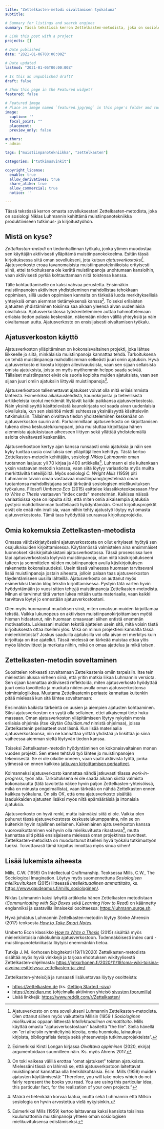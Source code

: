 ```yaml
---
title: "Zettelkasten-metodi oivaltamisen työkaluna"
subtitle:

# Summary for listings and search engines
summary: Tässä tekstissä kerron Zettelkasten-metodista, joka on sosiologi Niklas Luhmannin kehittämä muistiinpanotekniikka produktiiviseen tutkimus- ja kirjoitustyöhön.

# Link this post with a project
projects: []

# Date published
date: "2021-01-06T00:00:00Z"

# Date updated
lastmod: "2021-01-06T00:00:00Z"

# Is this an unpublished draft?
draft: false

# Show this page in the Featured widget?
featured: false

# Featured image
# Place an image named `featured.jpg/png` in this page's folder and customize its options here.
image:
  caption: ''
  focal_point: ""
  placement:
  preview_only: false

authors:
- admin

tags: ["muistiinpanotekniikka", "zettelkasten"]

categories: ["tutkimusvinkit"]

copyright_license:
  enable: true
  allow_derivatives: true
  share_alike: true
  allow_commercial: true
  notice: ''

---
```


Tässä tekstissä kerron omasta sovelluksestani Zettelkasten-metodista, joka on sosiologi Niklas Luhmannin kehittämä muistiinpanotekniikka produktiiviseen tutkimus- ja kirjoitustyöhön.

## Mistä on kyse?

*Zettelkasten-metodi* on tiedonhallinnan työkalu, jonka ytimen muodostaa sen käyttäjän aktiivisesti ylläpitämä muistiinpanokokoelma. Esitän tässä kirjoituksessa siitä oman sovellukseni, jota kutsun *ajatusverkostoksi*[^1]. Ajatusverkosto eroaa tavanomaisista muistiinpanotekniikoista erityisesti siinä, ettei tarkoituksena ole kerätä muistiinpanoja unohtumaan kansioihin, vaan aktiivisesti pyrkiä kohtauttamaan niitä toistensa kanssa.

Tälle kohtauttamiselle on kaksi vahvaa perustetta. Ensinnäkin muistiinpanojen aktiivinen yhdisteleminen mahdollistaa tehokkaan oppimisen, sillä uuden oppimisen kannalta on tärkeää luoda merkityksellisiä yhteyksiä oman aiemman tietämyksensä kanssa[^2]. Toiseksi erilaisten ajatusten yhdistäminen toisiinsa saa aikaan yleensä aivan uudenlaisia oivalluksia. Ajatusverkostossa työskenteleminen auttaa hahmottelemaan erilaisia tiedon palasia keskenään, näkemään niiden välillä yhteyksiä ja näin oivaltamaan uutta. Ajatusverkosto on ensisijaisesti oivaltamisen työkalu.

## Ajatusverkoston käyttö

Ajatusverkoston ylläpitäminen on kokonaisvaltainen projekti, joka lähtee liikkeelle jo siitä, minkälaisia muistiinpanoja kannattaa tehdä. Tarkoituksena on tehdä muistiinpanoja mahdollisimman selkeästi juuri omin ajatuksin. Hyvä ajatusverkosto ei koostu kirjojen alleviivauksista, vaan sen sijaan sellaisista omista ajatuksista, joista on myös myöhemmin helppo saada selvää. Tällaiset muistiinpanot eivät ole suoria kopioita muiden ajatuksista, vaan sen sijaan juuri omiin ajatuksiin liittyviä muistiinpanoja[^3].

Ajatusverkostoon tallennettavat ajatukset voivat olla mitä erilaisimmista lähteistä. Esimerkiksi aikakauslehdistä, kaunokirjoista ja tieteellisistä artikkeleista kootut merkinnät löytävät kaikki paikkansa ajatusverkostosta. Näin yksinäisyyttä käsittelevästä kaunokirjasta voi saada aivan uudenlaisia oivalluksia, kun sen sisältöä miettii suhteessa yksinäisyyttä käsitteleviin tutkimuksiin. Tällainen oivaltava tiedon yhdisteleminen keskenään on ajatusverkoston suurin anti. Parhaimmillaan ajatusverkosto on kirjoittamisen tukena oleva keskustelukumppani, joka muistuttaa kirjoittajaa hänen aiemmista ajatuksistaan aiheeseen liittyen sekä yllättää yhdistelemällä asioita oivaltavasti keskenään.

Ajatusverkostoon kertyy ajan kanssa runsaasti omia ajatuksia ja näin sen kyky tuottaa uusia oivalluksia sen ylläpitäjälleen kehittyy. Tästä kertoo Zettelkasten-metodin kehittäjän, sosiologi *Niklas Luhmannin* oman tuotannon laajuus: yli 70 kirjaa ja 400 artikkelia[^4]. Luhmann ei ole kuitenkaan yksin vastaavan metodin kanssa, vaan siitä löytyy variaatioita myös muilta merkittäviltä tieteilijöiltä. Myös sosiologi *C. Wright Mills* (1959) piti Luhmannin tavoin omaa vastaavaa muistiinpanojärjestelmää oman tuotantonsa mahdollistajana sekä tärkeänä sosiologisen mielikuvituksen työkaluna. Filosofi *Umberco Eco* (2015) esittelee klassikkoteoksessaan *How to Write a Thesis* vastaavan "index cards" menetelmän. Kaikissa näissä variaatioissa kyse on lopulta siitä, että miten omia aikaisempia ajatuksia pystyisi mahdollisimman tuotteliaasti hyödyntämään. Omat kirjoitusprojektit eivät ole enää niin irrallisia, vaan niihin tehty ajatustyö löytyy nyt omasta ajatusverkostosta. Tämä taas hyödyttää seuraavaa kirjoitusprojektia.

## Omia kokemuksia Zettelkasten-metodista

Omassa väitöskirjatyössäni ajatusverkostosta on ollut erityisesti hyötyä sen osajulkaisuiden kirjoittamisessa. Käytännössä valmistelen aina ensimmäiset luonnokset käsikirjoituksistani ajatusverkostossa. Tässä prosessissa luen läpi ajatusverkostosta löytyviä muistiinpanoja, otan niitä käsikirjoitukseeni talteen ja sommittelen näiden muistiinpanojen avulla käsikirjoituksen rakennetta kokonaisuudeksi. Usein tässä vaiheessa huomaan tarvitsevani lisää muistiinpanoja jostain aiheesta, jolloin palaan taas ajatusverkoston täydentämiseen uusilla lähteillä. Ajatusverkosto on auttanut myös esimerkiksi tämän blogitekstin kirjoittamisessa. Pystyin tätä varten hyvin hyödyntämään jo vuosi sitten tehtyjä muistiinpanoja Zettelkasten-metodista. Minun ei tarvinnut tätä varten lukea mitään uutta materiaalia, vaan kaikki tarvittava löytyi jo ennestään ajatusverkostostani.

Olen myös huomannut muutoksen siinä, miten omaksun muiden kirjoittamaa tekstiä. Vaikka lukunopeus on aktiivisen muistiinpanokirjoittamisen myötä hieman hidastanut, niin huomaan omaavaani siihen entistä enemmän motivaatiota. Lukiessani muiden tekstiä ajattelen usein sitä, mitä voisin tästä kirjoituksesta ottaa itselleni ylös. Mikä on minun projektieni kannalta tässä mielenkiintoista? Joskus saaduilla ajatuksilla voi olla aivan eri merkitys kuin kirjoittaja on itse ajatellut. Tässä mielessä on tärkeää muistaa ottaa ylös myös lähdeviitteet ja merkata niihin, mikä on omaa ajattelua ja mikä toisen.

## Zettelkasten-metodin soveltaminen

Suosittelen rohkeasti soveltamaan Zettelkastenia omiin tarpeisiin. Itse tein mielestäni alussa virheen siinä, että yritin matkia liikaa Luhmannin versiota. Sen sijaan kannattaa aktiivisesti reflektoida, miten ajatusverkosto hyödyttää juuri omia tavoitteita ja muokata niiden avulla oman ajatusverkostonsa toimintalogiikkaa. Muutama Zettelkastenin periaate kannattaa kuitenkin pitää mielessä kun sitä lähtee soveltamaan:

Ensinnäkin kaikista tärkeintä on uusien ja aiempien ajatusten kohtaaminen. Siksi ajatusverkoston on syytä olla sellainen, ettei aikaisempi tieto huku massaan. Oman ajatusverkoston ylläpitämiseen löytyy nykyisin monia erilaisia ohjelmia (itse käytän *Obsidian.md* nimistä ohjelmaa), joissa Zettelkastenin periaatteet ovat läsnä. Kun lisää materiaalia ajatusverkostoonsa, niin ne kannattaa yrittää yhdistää ja linkittää jo siinä vaiheessa aiemman sieltä löytyvän tiedon kanssa.

Toiseksi Zettelkasten-metodin hyödyntäminen on kokonaisvaltainen monen vuoden projekti. Sen eteen tehtävä työ lähtee jo muistiinpanojen tekemisestä. Se ei ole oikotie onneen, vaan vaatii aktiivista työtä, jonka ytimessä on ennen kaikkea [jatkuvan kirjoittamisen periaatteet](/fi/post/viisivinkkia).

Kolmanneksi ajatusverkosto kannattaa nähdä jatkuvasti tilassa *work-in-progress*, työn alla. Tarkoituksena ei ole saada aikaan siistiä valmista kokonaisuutta (tätä tavoitetta näkee hyvin paljon Zettelkasten-yhteisöissä, mikä on minusta ongelmallista), vaan tärkeää on nähdä Zettelkasten ennen kaikkea työkaluna. On siis OK, että oma ajatusverkosto sisältää laadukkaiden ajatusten lisäksi myös niitä epämääräisiä ja irtonaisia ajatuksia.

Ajatusverkosto on hyvä renki, mutta isännäksi siitä ei ole. Vaikka olen puhunut tässä ajatusverkostosta keskustelukumppanina, niin se on kuitenkin hyvin rajallinen sellainen. Kaikenlainen ajatusverkoston kanssa vuorovaikuttaminen voi hyvin olla mielikuvitusta rikastavaa[^5], mutta kannattaa silti pitää ensisijaisena mielessä oman projektinsa tavoitteet. Zettelkasten-metodista on muodostunut itselleni hyvä työkalu tutkimustyön tueksi. Toivottavasti tämä kirjoitus innoittaa myös sinua siihen!

## Lisää lukemista aiheesta

Mills, C.W. (1959) On Intellectual Craftmanship. Teoksessa Mills, C.W., The Sociological Imagination. Löytyy myös suomennettuna *Sosiologisen mielikuvituksen* (2015) liitteessä *Intellektuaalinen ammattitaito*, ks. https://www.gaudeamus.fi/mills_sosiologinen/.

Niklas Luhmannin kaksi lyhyttä artikkelia hänen Zettelkasten metodistaan (*Communicating with Slip Boxes* sekä *Learning How to Read*) on käännetty englanniksi ja saatavilla ilmaiseksi osoitteessa: https://luhmann.surge.sh.

Hyvä johdatus Luhmannin Zettelkasten-metodiin löytyy Sönke Ahrensin (2017) teoksesta [*How to Take Smart Notes*](https://takesmartnotes.com).

Umberto Econ klassikko [*How to Write a Thesis*](https://mitpress.mit.edu/books/how-write-thesis) (2015) sisältää myös mielenkiintoisia näkökulmia ajatusverkostoon. Todennäköisesti index card -muistiinpanotekniikasta löytyisi enemmänkin tietoa.

Tutkija J. M. Korhosen blogiteksti (19/11/2020) Zettelkasten-metodista sisältää myös hyviä vinkkejä ja tarjoaa ehdotuksen wikityylisestä Zettelkasten-ohjelmasta: https://jmkorhonen.fi/2020/11/19/oma-wiki-toisina-aivoina-esittelyssa-zettelkasten-ja-zim/.

Zettelkasten-yhteisöjä ja runsaasti lisäluettavaa löytyy osoitteista:

- https://zettelkasten.de (ks. [Getting Started -sivu](https://zettelkasten.de/posts/overview/))
- https://obsidian.md (ohjelmalla aktiivinen yhteisö [sivuston foorumilla](https://forum.obsidian.md))
- Lisää linkkejä: https://www.reddit.com/r/Zettelkasten/

[^1]: Ajatusverkosto on oma sovellukseni Luhmannin Zettelkasten-metodista. Olen ottanut siihen myös vaikutteita Millsin (1959 ) *Sosiologinen mielikuvitus* oppaan liitteestä *Intellektuaalinen ammattitaito*. Mills käyttää omasta "ajatusverkostostaan" käsitettä "the file". Siellä hänellä on "eri aiheisiin ryhmiteltyinä ideoita, omia huomioita, lainauksia kirjoista, bibliografisia tietoja sekä yhteenvetoja tutkimusprojekteista”.

[^2]: Esimerkiksi Kirsti Longan kirjassa *Oivaltava oppiminen* (2020, ekirja) argumentoidaan suunnilleen näin. Ks. myös Ahrens 2017.

[^3]: On toki vaikeaa välillä erottaa "omat ajatukset" toisten ajatuksista. Mielessäni tässä on lähinnä se, että ajatusverkostoon laitettavat muistiinpanot kannattaa olla henkilökohtaisia. Esim. Mills (1959) muiden ajatusten käyttämisestä: ”Therefore, you will take notes which do not fairly represent the books you read. You are using this particular idea, this particular fact, for the realization of your own projects.”

[^4]: Määrä ei tietenkään korvaa laatua, mutta sekä Luhmannin että Millsin sosiologia on hyvin arvostettua vielä nykyisinkin. 

[^5]: Esimerkiksi Mills (1959) kertoo laittavansa kaksi kansiota toisiinsa kuulumattomia muistiinpanoja yhteen oman sosiologisen mielikuvituksensa edistämiseksi.